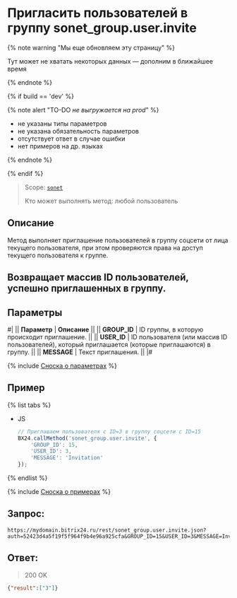 # Пригласить пользователей в группу sonet_group.user.invite

{% note warning "Мы еще обновляем эту страницу" %}

Тут может не хватать некоторых данных — дополним в ближайшее время

{% endnote %}

{% if build == 'dev' %}

{% note alert "TO-DO _не выгружается на prod_" %}

- не указаны типы параметров
- не указана обязательность параметров
- отсутствует ответ в случае ошибки
- нет примеров на др. языках

{% endnote %}

{% endif %}

> Scope: [`sonet`](../../scopes/permissions.md)
>
> Кто может выполнять метод: любой пользователь

## Описание

Метод выполняет приглашение пользователей в группу соцсети от лица текущего пользователя, при этом проверяются права на доступ текущего пользователя к группе.

## Возвращает массив ID пользователей, успешно приглашенных в группу.

## Параметры

#|
|| **Параметр** | **Описание** ||
|| **GROUP_ID** | ID группы, в которую происходит приглашение. ||
|| **USER_ID** | ID пользователя (или массив ID пользователей), который приглашается (которые приглашаются) в группу. ||
|| **MESSAGE** | Текст приглашения. ||
|#

{% include [Сноска о параметрах](../../../_includes/required.md) %}

## Пример

{% list tabs %}

- JS

    ```js
    // Приглашаем пользователя с ID=3 в группу соцсети с ID=15
    BX24.callMethod('sonet_group.user.invite', {
        'GROUP_ID': 15,
        'USER_ID': 3,
        'MESSAGE': 'Invitation'
    });
    ```

{% endlist %}


{% include [Сноска о примерах](../../../_includes/examples.md) %}


## Запрос:

```
https://mydomain.bitrix24.ru/rest/sonet_group.user.invite.json?auth=52423d4a5f19f5f964f9b4e96a925cfa&GROUP_ID=15&USER_ID=3&MESSAGE=Invitation
```

## Ответ:

>200 OK

```json
{"result":["3"]}
```
